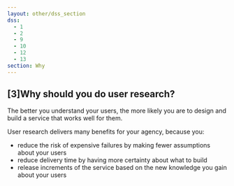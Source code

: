 ```yaml
---
layout: other/dss_section
dss:
  - 1
  - 2
  - 9
  - 10
  - 12
  - 13
section: Why
---
```


## [3]Why should you do user research?
The better you understand your users, the more likely you are to design and build a service that works well for them.

User research delivers many benefits for your agency, because you:

 - reduce the risk of expensive failures by making fewer assumptions about your users
 - reduce delivery time by having more certainty about what to build
 - release increments of the service based on the new knowledge you gain about your users
